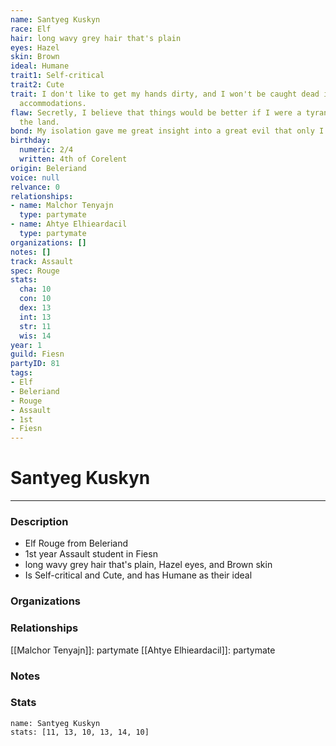 ```yaml
---
name: Santyeg Kuskyn
race: Elf
hair: long wavy grey hair that's plain
eyes: Hazel
skin: Brown
ideal: Humane
trait1: Self-critical
trait2: Cute
trait: I don't like to get my hands dirty, and I won't be caught dead in unsuitable
  accommodations.
flaw: Secretly, I believe that things would be better if I were a tyrant lording over
  the land.
bond: My isolation gave me great insight into a great evil that only I can destroy.
birthday:
  numeric: 2/4
  written: 4th of Corelent
origin: Beleriand
voice: null
relvance: 0
relationships:
- name: Malchor Tenyajn
  type: partymate
- name: Ahtye Elhieardacil
  type: partymate
organizations: []
notes: []
track: Assault
spec: Rouge
stats:
  cha: 10
  con: 10
  dex: 13
  int: 13
  str: 11
  wis: 14
year: 1
guild: Fiesn
partyID: 81
tags:
- Elf
- Beleriand
- Rouge
- Assault
- 1st
- Fiesn
---
```

# Santyeg Kuskyn
---
### Description
- Elf Rouge from Beleriand
- 1st year Assault student in Fiesn
- long wavy grey hair that's plain, Hazel eyes, and Brown skin
- Is Self-critical and Cute, and has Humane as their ideal

### Organizations

### Relationships
[[Malchor Tenyajn]]: partymate
[[Ahtye Elhieardacil]]: partymate

### Notes

### Stats
```statblock
name: Santyeg Kuskyn
stats: [11, 13, 10, 13, 14, 10]
```